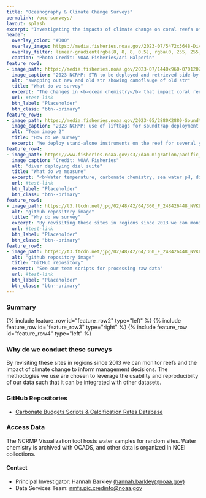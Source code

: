 ```yaml
---
title: "Oceanography & Climate Change Surveys"
permalink: /occ-surveys/
layout: splash
excerpt: "Investigating the impacts of climate change on coral reefs of the U.S. Pacific Islands to inform resilience-based management. In synchrony with other surveys, we focus on studying carbonate chemistry, carbonate budgets and ocean warming."
header:
  overlay_color: "#000"
  overlay_image: https://media.fisheries.noaa.gov/2023-07/5472x3648-Diver-collectS-STR-ARI-Halperin-PIFSC.JPG
  overlay_filter: linear-gradient(rgba(8, 8, 8, 0.5), rgba(0, 255, 255, 0.42))
  caption: "Photo Credit: NOAA Fisheries/Ari Halperin"
feature_row2:
- image_path: https://media.fisheries.noaa.gov/2023-07/1440x960-07012023-STR-installedited-PIFSC.jpg
  image_caption: "2023 NCRMP: STR to be deployed and retrieved side-by-side. Credit: NOAA Fisheries"
  alt: "swapping out new and old str showing camoflauge of old str"
  title: "What do we survey"
  excerpt: "The changes in <b>ocean chemistry</b> that impact coral reef ecosystems, such as investigating how <b>thermal stress</b> impacts coral, how water temperature changes with depth in coral reefs, and whether coral reefs are <b>growing or shrinking</b>."
  url: #test-link
  btn_label: "Placeholder"
  btn_class: "btn--primary"
feature_row3:
- image_path: https://media.fisheries.noaa.gov/2023-05/2880X2880-Soundtrap-deployment-JWM-PIFSC.jpg
  image_caption: "2023 NCRMP: use of liftbags for soundtrap deployment. Credit: NOAA Fisheries"
  alt: "Team image 2"
  title: "How do we survey"
  excerpt: "We deploy stand-alone instruments on the reef for several years such as <b>STRs, CAUs, and BMUs</b>. We also deploy an assortment of instruments like <b>diel suite</b> for a week. <b>Water samples and CTD surveys</b> are conducted off dive boats or NOAA research vessels. <b>Carbonate budgets</b> methodology was also adapted for Pacific coral reefs."
feature_row4:
- image_path: https://www.fisheries.noaa.gov/s3//dam-migration/pacific_islands_ecosystem_science.jpg?itok=z_yxxhzO
  image_caption: "Credit: NOAA Fisheries"
  alt: "diver deploying diel suite"
  title: "What do we measure"
  excerpt: "<b>Water temperature, carbonate chemistry, sea water pH, dissolved oxygen (DO), photosynthetic active radiation (PAR),</b> and more. We also measure the rate of <b>calcification</b> at fixed sites using carbonate budgets as a proxy."
  url: #test-link
  btn_label: "Placeholder"
  btn_class: "btn--primary"
feature_row5:
- image_path: https://t3.ftcdn.net/jpg/02/48/42/64/360_F_248426448_NVKLywWqArG2ADUxDq6QprtIzsF82dMF.jpg
  alt: "github repository image"
  title: "Why do we survey"
  excerpt: "By revisiting these sites in regions since 2013 we can monitor reefs and the impact of climate change."
  url: #test-link
  btn_label: "Placeholder"
  btn_class: "btn--primary"
feature_row6:
- image_path: https://t3.ftcdn.net/jpg/02/48/42/64/360_F_248426448_NVKLywWqArG2ADUxDq6QprtIzsF82dMF.jpg
  alt: "github repository image"
  title: "GitHub repository"
  excerpt: "See our team scripts for processing raw data"
  url: #test-link
  btn_label: "Placeholder"
  btn_class: "btn--primary"
---
```

### Summary

{% include feature_row id="feature_row2" type="left" %}
{% include feature_row id="feature_row3" type="right" %}
{% include feature_row id="feature_row4" type="left" %}

### Why do we conduct these surveys
By revisiting these sites in regions since 2013 we can monitor reefs and the impact of climate change to inform management decisions. The methodogies we use are chosen to leverage the usability and reproducibiity of our data such that it can be integrated with other datasets.

### GitHub Repositories
<ul>
<li><a href="https://github.com/hannahbarkley/reefbudgetR" target ="_blank">Carbonate Budgets Scripts & Calcification Rates Database</a></li>
</ul>

### Access Data
The NCRMP Visualization tool hosts water samples for random sites. Water chemistry is archived with OCADS, and other data is organized in NCEI collections.

#### Contact
<ul>
<li>Principal Investigator: Hannah Barkley <a href="mailto:hannah.barkleyt@noaa.gov">(hannah.barkley@noaa.gov)</a></li>
<li>Data Services Team: <a href="mailto:nmfs.pic.credinfo@noaa.gov">nmfs.pic.credinfo@noaa.gov</a></li>